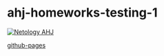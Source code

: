 # ahj-homeworks-testing-1

[![Netology AHJ](https://github.com/O-R-C/ahj-homeworks-testing-1/actions/workflows/web.yml/badge.svg)](https://github.com/O-R-C/ahj-homeworks-testing-1/actions/workflows/web.yml)

[github-pages](https://o-r-c.github.io/ahj-homeworks-testing-1/)
